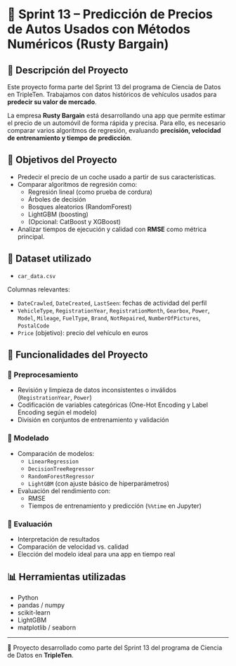 # 🚗 Sprint 13 – Predicción de Precios de Autos Usados con Métodos Numéricos (Rusty Bargain)

## 📌 Descripción del Proyecto

Este proyecto forma parte del Sprint 13 del programa de Ciencia de Datos en TripleTen. Trabajamos con datos históricos de vehículos usados para **predecir su valor de mercado**. 

La empresa **Rusty Bargain** está desarrollando una app que permite estimar el precio de un automóvil de forma rápida y precisa. Para ello, es necesario comparar varios algoritmos de regresión, evaluando **precisión, velocidad de entrenamiento y tiempo de predicción**.

## 🎯 Objetivos del Proyecto

- Predecir el precio de un coche usado a partir de sus características.
- Comparar algoritmos de regresión como:
  - Regresión lineal (como prueba de cordura)
  - Árboles de decisión
  - Bosques aleatorios (RandomForest)
  - LightGBM (boosting)
  - (Opcional: CatBoost y XGBoost)
- Analizar tiempos de ejecución y calidad con **RMSE** como métrica principal.

## 📁 Dataset utilizado

- `car_data.csv`

Columnas relevantes:

- `DateCrawled`, `DateCreated`, `LastSeen`: fechas de actividad del perfil
- `VehicleType`, `RegistrationYear`, `RegistrationMonth`, `Gearbox`, `Power`, `Model`, `Mileage`, `FuelType`, `Brand`, `NotRepaired`, `NumberOfPictures`, `PostalCode`
- `Price` (objetivo): precio del vehículo en euros

## 🧰 Funcionalidades del Proyecto

### 🧹 Preprocesamiento

- Revisión y limpieza de datos inconsistentes o inválidos (`RegistrationYear`, `Power`)
- Codificación de variables categóricas (One-Hot Encoding y Label Encoding según el modelo)
- División en conjuntos de entrenamiento y validación

### 🤖 Modelado

- Comparación de modelos:
  - `LinearRegression`
  - `DecisionTreeRegressor`
  - `RandomForestRegressor`
  - `LightGBM` (con ajuste básico de hiperparámetros)
- Evaluación del rendimiento con:
  - RMSE
  - Tiempos de entrenamiento y predicción (`%%time` en Jupyter)

### 🧪 Evaluación

- Interpretación de resultados
- Comparación de velocidad vs. calidad
- Elección del modelo ideal para una app en tiempo real

## 📊 Herramientas utilizadas

- Python  
- pandas / numpy  
- scikit-learn  
- LightGBM  
- matplotlib / seaborn  

---

📌 Proyecto desarrollado como parte del Sprint 13 del programa de Ciencia de Datos en **TripleTen**.
